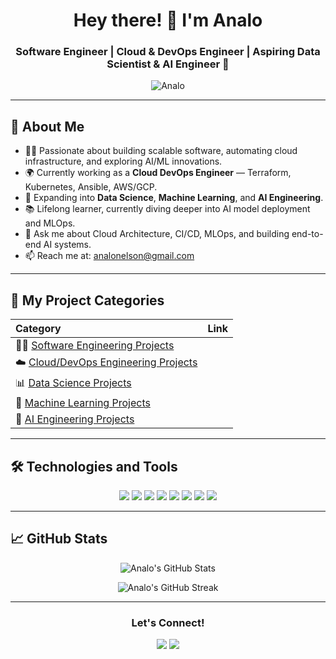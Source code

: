 <h1 align="center">Hey there! 👋 I'm Analo</h1>
<h3 align="center">Software Engineer | Cloud & DevOps Engineer | Aspiring Data Scientist & AI Engineer 🚀</h3>

<p align="center">
  <img src="https://komarev.com/ghpvc/?username=Analo&label=Profile%20views&color=0e75b6&style=flat" alt="Analo" />
</p>

---

## 🚀 About Me

- 🧑‍💻 Passionate about building scalable software, automating cloud infrastructure, and exploring AI/ML innovations.
- 🌍 Currently working as a **Cloud DevOps Engineer** — Terraform, Kubernetes, Ansible, AWS/GCP.
- 🎯 Expanding into **Data Science**, **Machine Learning**, and **AI Engineering**.
- 📚 Lifelong learner, currently diving deeper into AI model deployment and MLOps.
- 💬 Ask me about Cloud Architecture, CI/CD, MLOps, and building end-to-end AI systems.
- 📫 Reach me at: analonelson@gmail.com

---

## 🧩 My Project Categories

| Category | Link |
| :--- | :--- |
| 👨‍💻 [Software Engineering Projects](https://github.com/Analo?tab=repositories&q=Software-Engineering&type=&language=&sort=) |
| ☁️ [Cloud/DevOps Engineering Projects](https://github.com/Analo?tab=repositories&q=Cloud-DevOps&type=&language=&sort=) |
| 📊 [Data Science Projects](https://github.com/Analo?tab=repositories&q=Data-Science&type=&language=&sort=) |
| 🤖 [Machine Learning Projects](https://github.com/Analo?tab=repositories&q=Machine-Learning&type=&language=&sort=) |
| 🧠 [AI Engineering Projects](https://github.com/Analo?tab=repositories&q=AI-Engineering&type=&language=&sort=) |

---

## 🛠️ Technologies and Tools

<div align="center">
  <img src="https://img.shields.io/badge/Code-Python-blue?style=for-the-badge&logo=python&logoColor=white"/>
  <img src="https://img.shields.io/badge/Cloud-AWS-orange?style=for-the-badge&logo=amazonaws&logoColor=white"/>
  <img src="https://img.shields.io/badge/Cloud-GCP-blue?style=for-the-badge&logo=googlecloud&logoColor=white"/>
  <img src="https://img.shields.io/badge/IaC-Terraform-purple?style=for-the-badge&logo=terraform&logoColor=white"/>
  <img src="https://img.shields.io/badge/Container-Kubernetes-blue?style=for-the-badge&logo=kubernetes&logoColor=white"/>
  <img src="https://img.shields.io/badge/Automation-Ansible-red?style=for-the-badge&logo=ansible&logoColor=white"/>
  <img src="https://img.shields.io/badge/Tools-Docker-blue?style=for-the-badge&logo=docker&logoColor=white"/>
  <img src="https://img.shields.io/badge/ML-Scikit--Learn-orange?style=for-the-badge&logo=scikitlearn&logoColor=white"/>
</div>

---

## 📈 GitHub Stats

<p align="center">
  <img src="https://github-readme-stats.vercel.app/api?username=Analo&show_icons=true&theme=tokyonight" alt="Analo's GitHub Stats" />
</p>

<p align="center">
  <img src="https://github-readme-streak-stats.herokuapp.com/?user=Analo&theme=tokyonight" alt="Analo's GitHub Streak" />
</p>

---
<div align="center">
  <h3>Let's Connect!</h3>
  <a href="mailto:your-email@example.com"><img src="https://img.shields.io/badge/Email-D14836?style=for-the-badge&logo=gmail&logoColor=white"/></a>
  <a href="https://linkedin.com/in/your-linkedin-profile"><img src="https://img.shields.io/badge/LinkedIn-0077B5?style=for-the-badge&logo=linkedin&logoColor=white"/></a>
  <!-- Optional: Add Twitter or Medium or personal website -->
</div>

